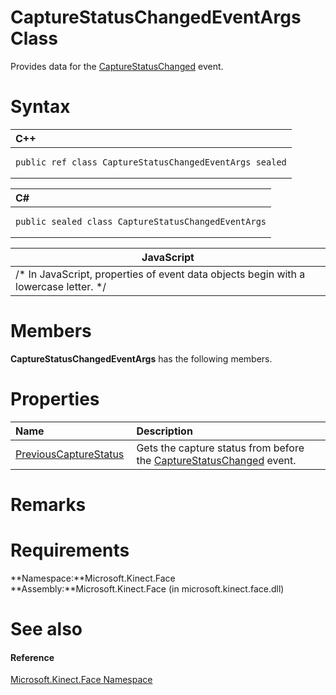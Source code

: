 CaptureStatusChangedEventArgs Class  
===================================  

Provides data for the [CaptureStatusChanged](FaceModelBuilder_Class/Events/CaptureStatusChanged_Event.md) event. <span id="syntaxSection"></span>

Syntax  
======  

<table>
<colgroup>
<col width="100%" />
</colgroup>
<thead>
<tr class="header">
<th align="left">C++</th>
</tr>
</thead>
<tbody>
<tr class="odd">
<td align="left"><pre><code>public ref class CaptureStatusChangedEventArgs sealed</code></pre></td>
</tr>
</tbody>
</table>

<table>
<colgroup>
<col width="100%" />
</colgroup>
<thead>
<tr class="header">
<th align="left">C#</th>
</tr>
</thead>
<tbody>
<tr class="odd">
<td align="left"><pre><code>public sealed class CaptureStatusChangedEventArgs</code></pre></td>
</tr>
</tbody>
</table>

| JavaScript                                                                             |
|----------------------------------------------------------------------------------------|
| /\* In JavaScript, properties of event data objects begin with a lowercase letter. \*/ |

<span id="classMembersSection"></span>

Members  
=======  

**CaptureStatusChangedEventArgs** has the following members.  

<span id="publicpropertiesSection"></span>

Properties  
==========  

<table>
<colgroup>
<col width="30%" />
<col width="60%" />
</colgroup>
<thead>
<tr class="header">
<th align="left">Name</th>
<th align="left">Description</th>
</tr>
</thead>
<tbody>
<tr class="odd">
<td align="left"><a href="CaptureStatusChangedEventA/Properties/PreviousCaptureStatus.md">PreviousCaptureStatus</a></td>
<td align="left">Gets the capture status from before the <a href="FaceModelBuilder_Class/Events/CaptureStatusChanged_Event.md">CaptureStatusChanged</a> event.</td>
</tr>
</tbody>
</table>

<span id="remarks"></span>

Remarks  
=======  

<span id="requirements"></span>

Requirements  
============  

**Namespace:**Microsoft.Kinect.Face  
**Assembly:**Microsoft.Kinect.Face (in microsoft.kinect.face.dll)  

<span id="ID4E5"></span>

See also  
========  

<span id="ID4EAB"></span>
#### Reference  

[Microsoft.Kinect.Face Namespace](../Kinect.Face.md)  



<!--Please do not edit the data in the comment block below.-->
<!--
TOCTitle : CaptureStatusChangedEventArgs Class
RLTitle : CaptureStatusChangedEventArgs Class
KeywordK : CaptureStatusChangedEventArgs class, about
HelpPriority : 2
TopicType : apiref
KeywordF : Microsoft.Kinect.Face.CaptureStatusChangedEventArgs
KeywordF : CaptureStatusChangedEventArgs
KeywordF : Microsoft.Kinect.Face.CaptureStatusChangedEventArgs
KeywordA : T:Microsoft.Kinect.Face.CaptureStatusChangedEventArgs
AssetID : T:Microsoft.Kinect.Face.CaptureStatusChangedEventArgs
Locale : en-us
CommunityContent : 1
APIType : Managed
APILocation : microsoft.kinect.face.dll
APIName : Microsoft.Kinect.Face.CaptureStatusChangedEventArgs
TargetOS : Windows
TopicType : kbSyntax
DevLang : VB
DevLang : CSharp
DevLang : JavaScript
DevLang : C++
DocSet : K4Wv2
ProjType : K4Wv2Proj
Technology : Kinect for Windows
Product : Kinect for Windows SDK v2
productversion : 20
-->
